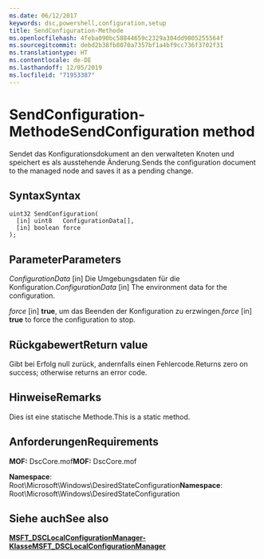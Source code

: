 ```yaml
---
ms.date: 06/12/2017
keywords: dsc,powershell,configuration,setup
title: SendConfiguration-Methode
ms.openlocfilehash: 4feba090bc58844659c2329a304dd9805255564f
ms.sourcegitcommit: debd2b38fb8070a7357bf1a4bf9cc736f3702f31
ms.translationtype: HT
ms.contentlocale: de-DE
ms.lasthandoff: 12/05/2019
ms.locfileid: "71953387"
---
```

# <a name="sendconfiguration-method"></a><span data-ttu-id="fbef7-103">SendConfiguration-Methode</span><span class="sxs-lookup"><span data-stu-id="fbef7-103">SendConfiguration method</span></span>

<span data-ttu-id="fbef7-104">Sendet das Konfigurationsdokument an den verwalteten Knoten und speichert es als ausstehende Änderung.</span><span class="sxs-lookup"><span data-stu-id="fbef7-104">Sends the configuration document to the managed node and saves it as a pending change.</span></span>

## <a name="syntax"></a><span data-ttu-id="fbef7-105">Syntax</span><span class="sxs-lookup"><span data-stu-id="fbef7-105">Syntax</span></span>

```mof
uint32 SendConfiguration(
  [in] uint8   ConfigurationData[],
  [in] boolean force
);
```

## <a name="parameters"></a><span data-ttu-id="fbef7-106">Parameter</span><span class="sxs-lookup"><span data-stu-id="fbef7-106">Parameters</span></span>

<span data-ttu-id="fbef7-107">*ConfigurationData* \[in\] Die Umgebungsdaten für die Konfiguration.</span><span class="sxs-lookup"><span data-stu-id="fbef7-107">*ConfigurationData* \[in\] The environment data for the configuration.</span></span>

<span data-ttu-id="fbef7-108">*force* \[in\] **true**, um das Beenden der Konfiguration zu erzwingen.</span><span class="sxs-lookup"><span data-stu-id="fbef7-108">*force* \[in\] **true** to force the configuration to stop.</span></span>

## <a name="return-value"></a><span data-ttu-id="fbef7-109">Rückgabewert</span><span class="sxs-lookup"><span data-stu-id="fbef7-109">Return value</span></span>

<span data-ttu-id="fbef7-110">Gibt bei Erfolg null zurück, andernfalls einen Fehlercode.</span><span class="sxs-lookup"><span data-stu-id="fbef7-110">Returns zero on success; otherwise returns an error code.</span></span>

## <a name="remarks"></a><span data-ttu-id="fbef7-111">Hinweise</span><span class="sxs-lookup"><span data-stu-id="fbef7-111">Remarks</span></span>

<span data-ttu-id="fbef7-112">Dies ist eine statische Methode.</span><span class="sxs-lookup"><span data-stu-id="fbef7-112">This is a static method.</span></span>

## <a name="requirements"></a><span data-ttu-id="fbef7-113">Anforderungen</span><span class="sxs-lookup"><span data-stu-id="fbef7-113">Requirements</span></span>

<span data-ttu-id="fbef7-114">**MOF:** DscCore.mof</span><span class="sxs-lookup"><span data-stu-id="fbef7-114">**MOF:** DscCore.mof</span></span>

<span data-ttu-id="fbef7-115">**Namespace**: Root\Microsoft\Windows\DesiredStateConfiguration</span><span class="sxs-lookup"><span data-stu-id="fbef7-115">**Namespace**: Root\Microsoft\Windows\DesiredStateConfiguration</span></span>

## <a name="see-also"></a><span data-ttu-id="fbef7-116">Siehe auch</span><span class="sxs-lookup"><span data-stu-id="fbef7-116">See also</span></span>

[<span data-ttu-id="fbef7-117">**MSFT_DSCLocalConfigurationManager-Klasse**</span><span class="sxs-lookup"><span data-stu-id="fbef7-117">**MSFT_DSCLocalConfigurationManager**</span></span>](msft-dsclocalconfigurationmanager.md)
